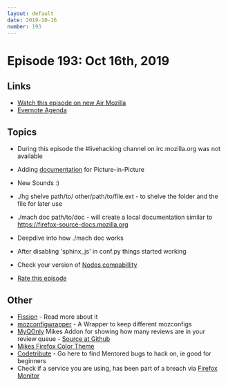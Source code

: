 ```yaml
---
layout: default
date: 2019-10-16
number: 193
---
```


# Episode 193: Oct 16th, 2019

## Links
* [Watch this episode on new Air Mozilla](https://air.mozilla.org/event-redirect/346402/)
* [Evernote Agenda](https://www.evernote.com/shard/s434/client/snv?noteGuid=6b03ba31-71e4-447a-ab7b-06426d1eafdb&noteKey=5d78d4691996ada7&sn=https%3A%2F%2Fwww.evernote.com%2Fshard%2Fs434%2Fsh%2F6b03ba31-71e4-447a-ab7b-06426d1eafdb%2F5d78d4691996ada7&title=October%2B16th%252C%2B2019%2B-%2BEpisode%2B193)

## Topics
* During this episode the #livehacking channel on irc.mozilla.org was not available
* Adding [documentation](https://bugzilla.mozilla.org/show_bug.cgi?id=1589158) for Picture-in-Picture
* New Sounds :)
* ./hg shelve path/to/ other/path/to/file.ext - to shelve the folder and the file for later use
* ./mach doc path/to/doc - will create a local documentation similar to https://firefox-source-docs.mozilla.org 
* Deepdive into how ./mach doc works
* After disabling 'sphinx_js' in conf.py things started working
* Check your version of [Nodes compabillity](https://node.green)

* [Rate this episode](https://forms.gle/81V9s2Dxua6S4EVM7)

## Other
* [Fission](https://firefox-source-docs.mozilla.org/dom/dom/Fission.html) - Read more about it
* [mozconfigwrapper](https://github.com/ahal/mozconfigwrapper) - A Wrapper to keep different mozconfigs
* [MyQOnly](https://addons.mozilla.org/en-US/firefox/addon/myqonly/) Mikes Addon for showing how many reviews are in your review queue - [Source at Github](https://github.com/mikeconley/myqonly)
* [Mikes Firefox Color Theme](https://addons.mozilla.org/en-US/firefox/addon/electricbluegaloo/)
* [Codetribute](https://codetribute.mozilla.org/) - Go here to find Mentored bugs to hack on, ie good for beginners
* Check if a service you are using, has been part of a breach via [Firefox Monitor](https://monitor.firefox.com/breaches)
